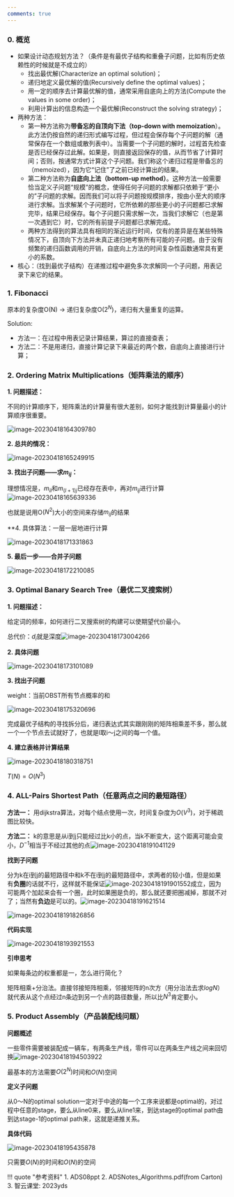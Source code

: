 ```yaml
---
comments: true
---
```

### 0. 概览

- 如果设计动态规划方法？（条件是有最优子结构和重叠子问题，比如有历史依赖性的时候就是不成立的）
    - 找出最优解(Characterize an optimal solution)；
    - 递归地定义最优解的值(Recursively define the optimal values)；
    - 用一定的顺序去计算最优解的值，通常采用自底向上的方法(Compute the values in some order)；
    - 利用计算出的信息构造一个最优解(Reconstruct the solving strategy)；
- 两种方法：
    - 第一种方法称为**带备忘的自顶向下法（top-down with memoization**）。此方法仍按自然的递归形式编写过程，但过程会保存每个子问题的解（通常保存在一个数组或散列表中）。当需要一个子问题的解时，过程首先检查是否已经保存过此解。如果是，则直接返回保存的值，从而节省了计算时间；否则，按通常方式计算这个子问题。我们称这个递归过程是带备忘的（memoized），因为它“记住”了之前已经计算出的结果。
    - 第二种方法称为**自底向上法（bottom-up method）**。这种方法一般需要恰当定义子问题“规模”的概念，使得任何子问题的求解都只依赖于“更小的”子问题的求解。因而我们可以将子问题按规模排序，按由小至大的顺序进行求解。当求解某个子问题时，它所依赖的那些更小的子问题都已求解完毕，结果已经保存。每个子问题只需求解一次，当我们求解它（也是第一次遇到它）时，它的所有前提子问题都已求解完成。
    - 两种方法得到的算法具有相同的渐近运行时间，仅有的差异是在某些特殊情况下，自顶向下方法并未真正递归地考察所有可能的子问题。由于没有频繁的递归函数调用的开销，自底向上方法的时间复杂性函数通常具有更小的系数。
- 核心：（找到最优子结构）在递推过程中避免多次求解同一个子问题，用表记录下来它的结果。

### 1. Fibonacci

原本的复杂度O(N) -> 递归复杂度O($2^N$)，递归有大量重复的运算。

Solution:

- 方法一：在过程中用表记录计算结果，算过的直接查表；
- 方法二：不是用递归，直接计算记录下来最近的两个数，自底向上直接进行计算；

### 2. Ordering Matrix Multiplications（矩阵乘法的顺序）

**1. 问题描述：**

不同的计算顺序下，矩阵乘法的计算量有很大差别，如何才能找到计算量最小的计算顺序很重要。

![image-20230418164309780](../img/4.13/image-20230418164309780.png)

**2. 总共的情况：**

![image-20230418165249915](../img/4.13/image-20230418165249915.png)

**3. 找出子问题——求$m_{ij}$：**

理想情况是，$m_{il}$和$m_{(l+1)j}$已经存在表中，再对$m_{ij}$进行计算![image-20230418165639336](../img/4.13/image-20230418165639336.png)

也就是说用O($N^2$)大小的空间来存储$m_{ij}$的结果

**4. 具体算法：一层一层地进行计算

![image-20230418171331863](../img/4.13/image-20230418171331863.png)

**5. 最后一步——合并子问题**

![image-20230418172210085](../img/4.13/image-20230418172210085.png)

### 3. Optimal Banary Search Tree（最优二叉搜索树）

**1. 问题描述：**

给定词的频率，如何进行二叉搜索树的构建可以使期望代价最小。

总代价：$d_i$就是深度![image-20230418173004266](../img/4.13/image-20230418173004266.png)

**2. 具体问题**

![image-20230418173101089](../img/4.13/image-20230418173101089.png)

**3. 找出子问题** 

weight：当前OBST所有节点概率的和

![image-20230418175320696](../img/4.13/image-20230418175320696.png)

完成最优子结构的寻找拆分后，递归表达式其实跟刚刚的矩阵相乘差不多，那么就一个一个节点去试就好了，也就是l取i～j之间的每一个值。

**4. 建立表格并计算结果**

![image-20230418180318751](../img/4.13/image-20230418180318751.png)

$T(N) = O(N^3)$

### 4. ALL-Pairs Shortest Path（任意两点之间的最短路径）

**方法一：**
用dijkstra算法，对每个结点使用一次，时间复杂度为$O(V^3)$，对于稀疏图比较快。

**方法二：**
k的意思是从i到j只能经过比k小的点，当k不断变大，这个距离可能会变小，$D^{-1}$相当于不经过其他的点![image-20230418191041129](../img/4.13/image-20230418191041129.png)

**找到子问题**

分为k在i到j的最短路径中和k不在i到j的最短路径中，求两者的较小值，但是如果有**负圈**的话就不行，这样就不能保证![image-20230418191901552](../img/4.13/image-20230418191901552.png)成立，因为可能两个加起来会有一个圈，此时如果圈是负的，那么就还要把圈减掉，那就不对了；当然有**负边**是可以的。![image-20230418191621514](../img/4.13/image-20230418191621514.png) 

![image-20230418191826856](../img/4.13/image-20230418191826856.png)

**代码实现**

![image-20230418193921553](../img/4.13/image-20230418193921553.png)

**引申思考**

如果每条边的权重都是一，怎么进行简化？

矩阵相乘+分治法。直接邻接矩阵相乘，邻接矩阵的n次方（用分治法去求$logN$）就代表从这个点经过n条边到另一个点的路径数量，所以比$N^3$肯定要小。

### 5. Product Assembly（产品装配线问题）

**问题概述**

一些零件需要被装配成一辆车，有两条生产线，零件可以在两条生产线之间来回切换![image-20230418194503922](../img/4.13/image-20230418194503922.png)

最基本的方法需要$O(2^N)$时间和$O(N)$空间

**定义子问题**

从0～N的optimal solution一定对于中途的每一个工序来说都是optimal的，对过程中任意的stage，要么从line0来，要么从line1来，到达stage的optimal path由到达stage-1的optimal path来，这就是递推关系。

**具体代码**

![image-20230418195435878](../img/4.13/image-20230418195435878.png)

只需要$O(N)$的时间和$O(N)$的空间

!!! quote "参考资料"
    1. ADS08ppt
    2. ADSNotes_Algorithms.pdf(from Carton)
    3. 智云课堂: 2023yds

